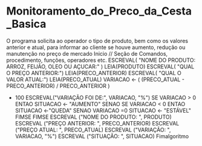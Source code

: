 # Monitoramento_do_Preco_da_Cesta_Basica
O programa solicita ao operador o tipo de produto, bem como os valores anterior e atual, para informar ao cliente se houve aumento, redução ou manutenção no preço de mercado
Inicio
// Seção de Comandos, procedimento, funções, operadores etc.
ESCREVAL( "NOME DO PRODUTO: ARROZ, FEIJÃO, OLEO OU AÇUCAR:" ) LEIA(PRODUTO)
ESCREVAL( "QUAL O PREÇO ANTERIOR:")
LEIA(PRECO_ANTERIOR)
ESCREVAL( "QUAL O VALOR ATUAL:")
LEIA(PRECO_ATUAL) VARIACAO <- ( (PRECO_ATUAL - PRECO_ANTERIOR) / PRECO_ANTERIOR )
* 100
ESCREVAL("VARIAÇÃO FOI DE:", VARIACAO, "%")
SE VARIACAO > 0 ENTAO SITUACAO <- "AUMENTO"
SENAO
SE VARIACAO < 0 ENTAO SITUACAO <-"QUEDA"
SENAO VARIACAO =0 SITUACAO <- "ESTÁVEL"
FIMSE
FIMSE
ESCREVAL ("NOME DO PRODUTO: ", PRODUTO)
ESCREVAL ("PREÇO ANTERIOR: ", PRECO_ANTERIOR)
 ESCREVAL ("PREÇO ATUAL: ", PRECO_ATUAL)
 ESCREVAL ("VARIAÇÃO: ", VARIACAO, "%")
 ESCREVAL ("SITUAÇÃO: ", SITUACAO)
Fimalgoritmo
